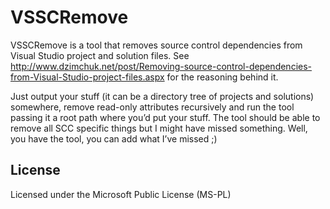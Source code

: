 # VSSCRemove

VSSCRemove is a tool that removes source control dependencies from Visual Studio project and solution files. See http://www.dzimchuk.net/post/Removing-source-control-dependencies-from-Visual-Studio-project-files.aspx for the reasoning behind it.

Just output your stuff (it can be a directory tree of projects and solutions) somewhere, remove read-only attributes recursively and run the tool passing it a root path where you’d put your stuff. The tool should be able to remove all SCC specific things but I might have missed something. Well, you have the tool, you can add what I’ve missed ;)

## License

Licensed under the Microsoft Public License (MS-PL)
